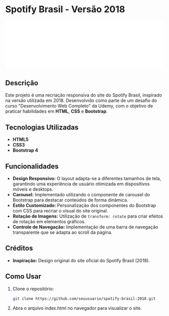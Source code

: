 # Spotify Brasil - Versão 2018

![Spotify Logo](imagens/spotify.svg)

## Descrição

Este projeto é uma recriação responsiva do site do Spotify Brasil, inspirado na versão utilizada em 2018. Desenvolvido como parte de um desafio do curso "Desenvolvimento Web Completo" da Udemy, com o objetivo de praticar habilidades em **HTML**, **CSS** e **Bootstrap**.

## Tecnologias Utilizadas

- **HTML5**
- **CSS3**
- **Bootstrap 4**

## Funcionalidades

- **Design Responsivo:** O layout adapta-se a diferentes tamanhos de tela, garantindo uma experiência de usuário otimizada em dispositivos móveis e desktops.
- **Carousel:** Implementado utilizando o componente de carousel do Bootstrap para destacar conteúdos de forma dinâmica.
- **Estilo Customizado:** Personalização dos componentes do Bootstrap com CSS para recriar o visual do site original.
- **Rotação de Imagens:** Utilização de `transform: rotate` para criar efeitos de rotação em elementos gráficos.
- **Controle de Navegação:** Implementação de uma barra de navegação transparente que se adapta ao scroll da página.

## Créditos

- **Inspiração:** Design original do site oficial do Spotify Brasil (2018).

## Como Usar

1. Clone o repositório:
   ```bash
   git clone https://github.com/seuusuario/spotify-brasil-2018.git

2. Abra o arquivo index.html no navegador para visualizar o site.
